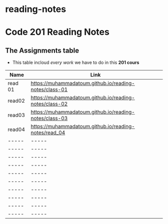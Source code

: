 # reading-notes
# Code 201 Reading Notes
## The  Assignments table 
* This table incloud *every work* we have to do in this **201 cours** 

|Name|Link|
|-----|-----|
|read 01|https://muhammadatoum.github.io/reading-notes/class-01|
|read02|https://muhammadatoum.github.io/reading-notes/class-02|
|read03|https://muhammadatoum.github.io/reading-notes/class-03|
|read04|https://muhammadatoum.github.io/reading-notes/read_04|
|-----|-----|
|-----|-----|
|-----|-----|
|-----|-----|
|-----|-----|
|-----|-----|
|-----|-----|
|-----|-----|
|-----|-----|
|-----|-----|